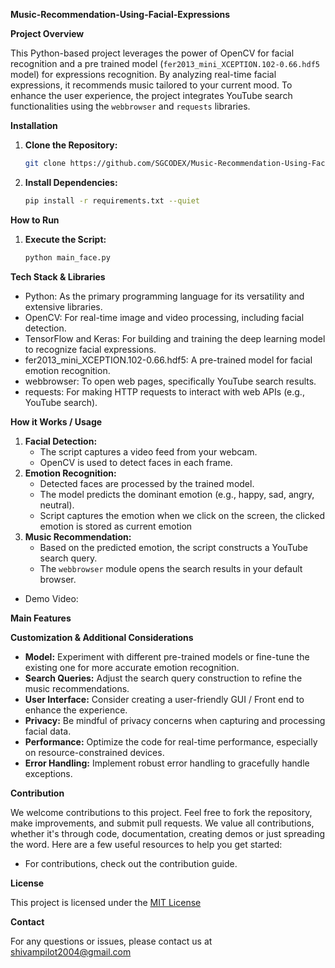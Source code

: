 **Music-Recommendation-Using-Facial-Expressions**

**Project Overview**

This Python-based project leverages the power of OpenCV for facial recognition and a pre trained model (`fer2013_mini_XCEPTION.102-0.66.hdf5` model) for expressions recognition. By analyzing real-time facial expressions, it recommends music tailored to your current mood. To enhance the user experience, the project integrates YouTube search functionalities using the `webbrowser` and `requests` libraries.

**Installation**

1.  **Clone the Repository:**
    ```bash
    git clone https://github.com/SGCODEX/Music-Recommendation-Using-Facial-Expressions.git
    ```
2.  **Install Dependencies:**
    ```bash
    pip install -r requirements.txt --quiet
    ```

**How to Run**

1.  **Execute the Script:**
    ```bash
    python main_face.py
    ```

**Tech Stack & Libraries**

- Python: As the primary programming language for its versatility and extensive libraries.
- OpenCV: For real-time image and video processing, including facial detection.
- TensorFlow and Keras: For building and training the deep learning model to recognize facial expressions.
- fer2013_mini_XCEPTION.102-0.66.hdf5: A pre-trained model for facial emotion recognition.
- webbrowser: To open web pages, specifically YouTube search results.
- requests: For making HTTP requests to interact with web APIs (e.g., YouTube search).

**How it Works / Usage**

1.  **Facial Detection:**
      - The script captures a video feed from your webcam.
      - OpenCV is used to detect faces in each frame.
2.  **Emotion Recognition:**
      - Detected faces are processed by the trained model.
      - The model predicts the dominant emotion (e.g., happy, sad, angry, neutral).
      - Script captures the emotion when we click on the screen, the clicked emotion is stored as current emotion
3.  **Music Recommendation:**
      - Based on the predicted emotion, the script constructs a YouTube search query.
      - The `webbrowser` module opens the search results in your default browser.

- Demo Video: 

**Main Features**

**Customization & Additional Considerations**

  - **Model:** Experiment with different pre-trained models or fine-tune the existing one for more accurate emotion recognition.
  - **Search Queries:** Adjust the search query construction to refine the music recommendations.
  - **User Interface:** Consider creating a user-friendly GUI / Front end to enhance the experience.
  - **Privacy:** Be mindful of privacy concerns when capturing and processing facial data.
  - **Performance:** Optimize the code for real-time performance, especially on resource-constrained devices.
  - **Error Handling:** Implement robust error handling to gracefully handle exceptions.

**Contribution**

We welcome contributions to this project. Feel free to fork the repository, make improvements, and submit pull requests.
We value all contributions, whether it's through code, documentation, creating demos or just spreading the word.
Here are a few useful resources to help you get started:
- For contributions, check out the contribution guide.

**License**

This project is licensed under the [MIT License](https://github.com/SGCODEX/Music-Recommendation-Using-Facial-Expressions/blob/main/LICENSE)

**Contact**

For any questions or issues, please contact us at shivampilot2004@gmail.com
